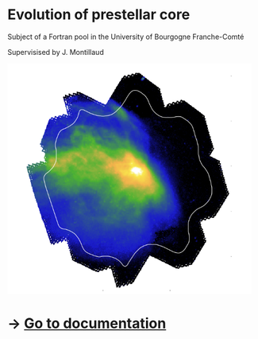 Evolution of prestellar core
===

Subject of a Fortran pool in the University of Bourgogne Franche-Comté

Supervisised by J. Montillaud

![](docs/thumbnail.png)

# ->  [Go to documentation]()